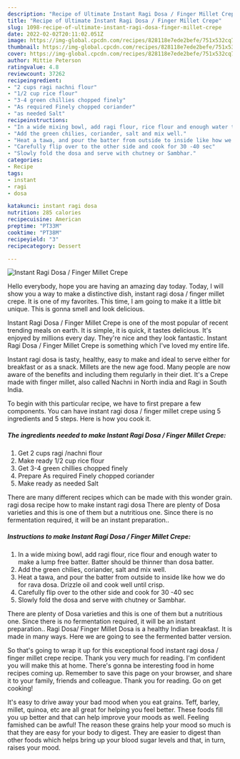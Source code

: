 ```yaml
---
description: "Recipe of Ultimate Instant Ragi Dosa / Finger Millet Crepe"
title: "Recipe of Ultimate Instant Ragi Dosa / Finger Millet Crepe"
slug: 1098-recipe-of-ultimate-instant-ragi-dosa-finger-millet-crepe
date: 2022-02-02T20:11:02.051Z
image: https://img-global.cpcdn.com/recipes/828118e7ede2befe/751x532cq70/instant-ragi-dosa-finger-millet-crepe-recipe-main-photo.jpg
thumbnail: https://img-global.cpcdn.com/recipes/828118e7ede2befe/751x532cq70/instant-ragi-dosa-finger-millet-crepe-recipe-main-photo.jpg
cover: https://img-global.cpcdn.com/recipes/828118e7ede2befe/751x532cq70/instant-ragi-dosa-finger-millet-crepe-recipe-main-photo.jpg
author: Mittie Peterson
ratingvalue: 4.8
reviewcount: 37262
recipeingredient:
- "2 cups ragi nachni flour"
- "1/2 cup rice flour"
- "3-4 green chillies chopped finely"
- "As required Finely chopped coriander"
- "as needed Salt"
recipeinstructions:
- "In a wide mixing bowl, add ragi flour, rice flour and enough water to make a lump free batter. Batter should be thinner than dosa batter."
- "Add the green chilies, coriander, salt and mix well."
- "Heat a tawa, and pour the batter from outside to inside like how we do for rava dosa. Drizzle oil and cook well until crisp."
- "Carefully flip over to the other side and cook for 30 -40 sec"
- "Slowly fold the dosa and serve with chutney or Sambhar."
categories:
- Recipe
tags:
- instant
- ragi
- dosa

katakunci: instant ragi dosa 
nutrition: 285 calories
recipecuisine: American
preptime: "PT33M"
cooktime: "PT38M"
recipeyield: "3"
recipecategory: Dessert

---
```



![Instant Ragi Dosa / Finger Millet Crepe](https://img-global.cpcdn.com/recipes/828118e7ede2befe/751x532cq70/instant-ragi-dosa-finger-millet-crepe-recipe-main-photo.jpg)

Hello everybody, hope you are having an amazing day today. Today, I will show you a way to make a distinctive dish, instant ragi dosa / finger millet crepe. It is one of my favorites. This time, I am going to make it a little bit unique. This is gonna smell and look delicious.

Instant Ragi Dosa / Finger Millet Crepe is one of the most popular of recent trending meals on earth. It is simple, it is quick, it tastes delicious. It's enjoyed by millions every day. They're nice and they look fantastic. Instant Ragi Dosa / Finger Millet Crepe is something which I've loved my entire life.

Instant ragi dosa is tasty, healthy, easy to make and ideal to serve either for breakfast or as a snack. Millets are the new age food. Many people are now aware of the benefits and including them regularly in their diet. It&#39;s a Crepe made with finger millet, also called Nachni in North india and Ragi in South India.


To begin with this particular recipe, we have to first prepare a few components. You can have instant ragi dosa / finger millet crepe using 5 ingredients and 5 steps. Here is how you cook it.

<!--inarticleads1-->

##### The ingredients needed to make Instant Ragi Dosa / Finger Millet Crepe:

1. Get 2 cups ragi /nachni flour
1. Make ready 1/2 cup rice flour
1. Get 3-4 green chillies chopped finely
1. Prepare As required Finely chopped coriander
1. Make ready as needed Salt


There are many different recipes which can be made with this wonder grain. ragi dosa recipe how to make instant ragi dosa There are plenty of Dosa varieties and this is one of them but a nutritious one. Since there is no fermentation required, it will be an instant preparation.. 

<!--inarticleads2-->

##### Instructions to make Instant Ragi Dosa / Finger Millet Crepe:

1. In a wide mixing bowl, add ragi flour, rice flour and enough water to make a lump free batter. Batter should be thinner than dosa batter.
1. Add the green chilies, coriander, salt and mix well.
1. Heat a tawa, and pour the batter from outside to inside like how we do for rava dosa. Drizzle oil and cook well until crisp.
1. Carefully flip over to the other side and cook for 30 -40 sec
1. Slowly fold the dosa and serve with chutney or Sambhar.


There are plenty of Dosa varieties and this is one of them but a nutritious one. Since there is no fermentation required, it will be an instant preparation.. Ragi Dosa/ Finger Millet Dosa is a healthy Indian breakfast. It is made in many ways. Here we are going to see the fermented batter version. 

So that's going to wrap it up for this exceptional food instant ragi dosa / finger millet crepe recipe. Thank you very much for reading. I'm confident you will make this at home. There's gonna be interesting food in home recipes coming up. Remember to save this page on your browser, and share it to your family, friends and colleague. Thank you for reading. Go on get cooking!

It's easy to drive away your bad mood when you eat grains. Teff, barley, millet, quinoa, etc are all great for helping you feel better. These foods fill you up better and that can help improve your moods as well. Feeling famished can be awful! The reason these grains help your mood so much is that they are easy for your body to digest. They are easier to digest than other foods which helps bring up your blood sugar levels and that, in turn, raises your mood.
